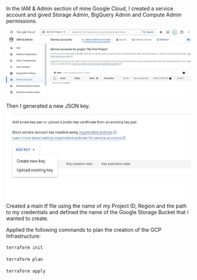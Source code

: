 In the IAM & Admin section of mine Google Cloud, I created a service account and gived Storage Admin, BigQuery Admin and Compute Admin permissions.


![](https://github.com/antfneves/spotify_top_songs_project/blob/main/Terraform/create_service_account.jpg?raw=true)


Then I generated a new JSON key.


![](https://github.com/antfneves/spotify_top_songs_project/blob/main/Terraform/create_new_key.jpg?raw=true)
Created a main.tf file using the name of my Project ID, Region and the path to my credentials and defined the name of the Google Storage Bucket that i wanted to create.   

Applied the following commands to plan the creation of the GCP Infrastructure:
```
terraform init

terraform plan

terraform apply

```
